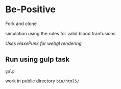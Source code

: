 Be-Positive
===========

Fork and clone

simulation using the rules for valid blood tranfusions

*Uses HaxePunk for webgl rendering*

## Run using gulp task
`gulp`

work in public directory `bin/html5/`

